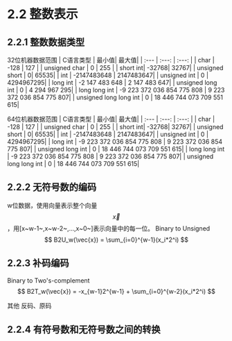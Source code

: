 # 2.2 整数表示

## 2.2.1 整数数据类型
32位机器数据范围
| C语言类型 | 最小值| 最大值|
| :--- | :---: | :---: |
| char | -128 | 127 |
| unsigned char | 0 | 255 |
| short int| -32768| 32767|
| unsigned short | 0| 65535|
| int | -2147483648 | 2147483647|
| unsigned int | 0 | 4294967295|
| long int | -2 147 483 648 | 2 147 483 647|
| unsigned long int | 0 | 4 294 967 295|
| long long int | -9 223 372 036 854 775 808 | 9 223 372 036 854 775 807|
| unsigned long long int | 0 | 18 446 744 073 709 551 615|

64位机器数据范围
| C语言类型 | 最小值| 最大值|
| :--- | :---: | :---: |
| char | -128 | 127 |
| unsigned char | 0 | 255 |
| short int| -32768| 32767|
| unsigned short | 0| 65535|
| int | -2147483648 | 2147483647|
| unsigned int | 0 | 4294967295|
| long int | -9 223 372 036 854 775 808 | 9 223 372 036 854 775 807|
| unsigned long int | 0 | 18 446 744 073 709 551 615|
| long long int | -9 223 372 036 854 775 808 | 9 223 372 036 854 775 807|
| unsigned long long int | 0 | 18 446 744 073 709 551 615|

## 2.2.2 无符号数的编码
w位数据，使用向量表示整个向量$$\vec{x}$$，用[x~w-1~,x~w-2~,...,x~0~]表示向量中的每一位。
Binary to Unsigned
$$
B2U_w(\vec{x}) = \sum_{i=0}^{w-1}(x_i*2^i)
$$

## 2.2.3 补码编码
Binary to Two's-complement
$$
B2T_w(\vec{x}) = -x_{w-1}2^{w-1} + \sum_{i=0}^{w-2}(x_i*2^i)
$$

其他
反码、原码

## 2.2.4 有符号数和无符号数之间的转换
